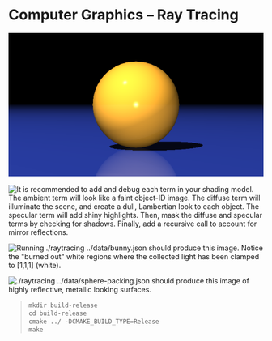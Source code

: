 # Computer Graphics – Ray Tracing


![Running `./raytracing ../data/sphere-and-plane.json` should produce this image.](images/sphere-and-plane.png)

![It is recommended to add and debug each term in your shading model. The
ambient term will look like a faint object-ID image. The diffuse term will
illuminate the scene, and create a dull, Lambertian look to each object. The
specular term will add shiny highlights. Then, mask the diffuse and specular
terms by checking for shadows. Finally, add a recursive call to account for
mirror reflections.](images/sphere-and-plane.gif)

![Running `./raytracing ../data/bunny.json` should produce this image.
Notice the ["burned out"](https://en.wikipedia.org/wiki/Burned_(image)) white
regions where the collected light has been clamped to \[1,1,1\]
(white).](images/bunny.png)

![`./raytracing ../data/sphere-packing.json` should produce this
image of highly reflective, metallic looking
surfaces.](images/sphere-packing.png)

>
> ```
> mkdir build-release
> cd build-release
> cmake ../ -DCMAKE_BUILD_TYPE=Release
> make
> ```
